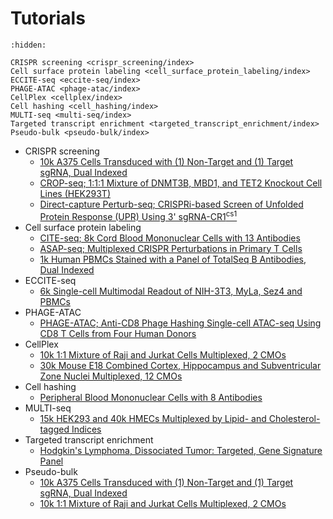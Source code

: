 # Tutorials

```{toctree}
:hidden:

CRISPR screening <crispr_screening/index>
Cell surface protein labeling <cell_surface_protein_labeling/index>
ECCITE-seq <eccite-seq/index>
PHAGE-ATAC <phage-atac/index>
CellPlex <cellplex/index>
Cell hashing <cell_hashing/index>
MULTI-seq <multi-seq/index>
Targeted transcript enrichment <targeted_transcript_enrichment/index>
Pseudo-bulk <pseudo-bulk/index>
```

-   CRISPR screening
    -   [10k A375 Cells Transduced with (1) Non-Target and (1) Target sgRNA, Dual Indexed](./crispr_screening/SC3_v3_NextGem_DI_CRISPR_10K/tutorial.rst)
    -   [CROP-seq; 1:1:1 Mixture of DNMT3B, MBD1, and TET2 Knockout Cell Lines (HEK293T)](./crispr_screening/PRJNA358686/tutorial.rst)
    -   [Direct-capture Perturb-seq; CRISPRi-based Screen of Unfolded Protein Response (UPR) Using 3' sgRNA-CR1<sup>cs1</sup>](./crispr_screening/PRJNA609688/tutorial.rst)
-   Cell surface protein labeling
    -   [CITE-seq; 8k Cord Blood Mononuclear Cells with 13 Antibodies](./cell_surface_protein_labeling/PRJNA393315/tutorial.rst)
    -   [ASAP-seq; Multiplexed CRISPR Perturbations in Primary T Cells](./cell_surface_protein_labeling/PRJNA658075/tutorial.rst)
    -   [1k Human PBMCs Stained with a Panel of TotalSeq B Antibodies, Dual Indexed](./cell_surface_protein_labeling/SC3_v3_NextGem_DI_PBMC_CSP_1K/tutorial.rst)
-   ECCITE-seq
    -   [6k Single-cell Multimodal Readout of NIH-3T3, MyLa, Sez4 and PBMCs](./eccite-seq/PRJNA521522/tutorial.rst)
-   PHAGE-ATAC
    -   [PHAGE-ATAC; Anti-CD8 Phage Hashing Single-cell ATAC-seq Using CD8 T Cells from Four Human Donors](./phage-atac/PRJNA661457/tutorial.rst)
-   CellPlex
    -   [10k 1:1 Mixture of Raji and Jurkat Cells Multiplexed, 2 CMOs](./cellplex/SC3_v3_NextGem_DI_CellPlex_Jurkat_Raji_10K_Multiplex/tutorial.rst)
    -   [30k Mouse E18 Combined Cortex, Hippocampus and Subventricular Zone Nuclei Multiplexed, 12 CMOs](cellplex/SC3_v3_NextGem_DI_CellPlex_Nuclei_30K_Multiplex/tutorial.rst)
-   Cell hashing
    -   [Peripheral Blood Mononuclear Cells with 8 Antibodies](./cell_hashing/PRJNA423077/tutorial.rst)
-   MULTI-seq
    -   [15k HEK293 and 40k HMECs Multiplexed by Lipid- and Cholesterol-tagged Indices](./multi-seq/PRJNA531855/tutorial.rst)
-   Targeted transcript enrichment
    -   [Hodgkin's Lymphoma, Dissociated Tumor: Targeted, Gene Signature Panel](./targeted_transcript_enrichment/Targeted_NGSC3_DI_HodgkinsLymphoma_GeneSignature/tutorial.rst)
-   Pseudo-bulk
    -   [10k A375 Cells Transduced with (1) Non-Target and (1) Target sgRNA, Dual Indexed](./pseudo-bulk/SC3_v3_NextGem_DI_CRISPR_10K/tutorial.rst)
    -   [10k 1:1 Mixture of Raji and Jurkat Cells Multiplexed, 2 CMOs](./pseudo-bulk/SC3_v3_NextGem_DI_CellPlex_Jurkat_Raji_10K_Multiplex/tutorial.rst)
